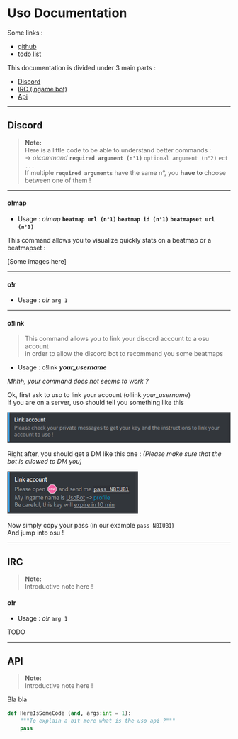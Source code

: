 
Uso Documentation
================

Some links :
- [github](https://github.com/Renondedju/Uso_Bot_V2.0)  
- [todo list](TODO.md)  

This documentation is divided under 3 main parts :

 - [Discord](#discord)  
 - [IRC (ingame bot)](#irc)  
 - [Api](#api)  

-----

## Discord ##

> **Note:**  
>  Here is a little code to be able to understand better commands :  
>  -> *o!command* **``required argument (n°1)``** ``optional argument (n°2)`` ``ect ...``  
> If multiple **``required arguments``** have the same n°, you __have to__ choose between one of them !  

-----

#### o!map ####  
 - Usage : *o!map* **``beatmap url (n°1)``** **``beatmap id (n°1)``** **``beatmapset url (n°1)``**  

This command allows you to visualize quickly stats on a beatmap or a beatmapset :  

[Some images here]  

-----

#### o!r ####  

 - Usage : *o!r* ``arg 1``  

----

#### o!link ###
 > This command allows you to link your discord account to a osu account  
 > in order to allow the discord bot to recommend you some beatmaps

  - Usage : o!link ***your_username***  
  
*Mhhh, your command does not seems to work ?*  
  
Ok, first ask to uso to link your account (o!link *your_username*)  
If you are on a server, uso should tell you something like this

![Hello :D](images/link_account_1.png)  
  
Right after, you should get a DM like this one : 
*(Please make sure that the bot is allowed to DM you)*  

![Hello again :D](images/link_account_2.png)  

Now simply copy your pass (in our example ``pass NBIUB1``)  
And jump into osu !


-----  

## IRC ##  

> **Note:**  
> Introductive note here !  
  
#### o!r ####  

 - Usage : *o!r* ``arg 1``  

TODO  

-----

## API ##

> **Note:**  
> Introductive note here !  

Bla bla  

```Python
def HereIsSomeCode (and, args:int = 1):
	"""To explain a bit more what is the uso api ?"""
	pass
```